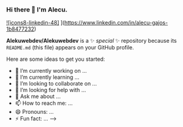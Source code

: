 ### Hi there 👋 I'm Alecu.

[![icons8-linkedin-48]](https://user-images.githubusercontent.com/89197029/189427646-a8a89ca3-1dfd-4097-a610-7f01169ffff9.png)
](https://www.linkedin.com/in/alecu-gajos-1b8477232)

**Alekuwebdev/Alekuwebdev** is a ✨ _special_ ✨ repository because its `README.md` (this file) appears on your GitHub profile.

Here are some ideas to get you started:

- 🔭 I’m currently working on ...
- 🌱 I’m currently learning ...
- 👯 I’m looking to collaborate on ...
- 🤔 I’m looking for help with ...
- 💬 Ask me about ...
- 📫 How to reach me: ...
- 😄 Pronouns: ...
- ⚡ Fun fact: ...
-->
